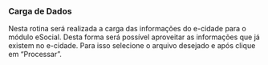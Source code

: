 ### **Carga de Dados**

Nesta rotina será realizada a carga das informações do e-cidade para o módulo eSocial. Desta forma será possível aproveitar as informações que já existem no e-cidade. Para isso selecione o arquivo desejado e após clique em “Processar”.
